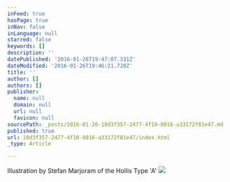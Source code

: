 ```yaml
---
inFeed: true
hasPage: true
inNav: false
inLanguage: null
starred: false
keywords: []
description: ''
datePublished: '2016-01-26T19:47:07.331Z'
dateModified: '2016-01-26T19:46:21.720Z'
title: ''
author: []
authors: []
publisher:
  name: null
  domain: null
  url: null
  favicon: null
sourcePath: _posts/2016-01-26-10d3f357-2477-4f10-8016-a33172f81e47.md
published: true
url: 10d3f357-2477-4f10-8016-a33172f81e47/index.html
_type: Article

---
```

Illustration by Stefan Marjoram of the Hollis Type 'A'
![](https://the-grid-user-content.s3-us-west-2.amazonaws.com/e7a212fe-42c6-4378-8b79-9dcefc70cdc2.jpg)
